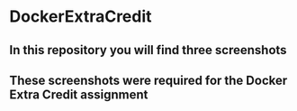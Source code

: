 # DockerExtraCredit

## In this repository you will find three screenshots
## These screenshots were required for the Docker Extra Credit assignment
